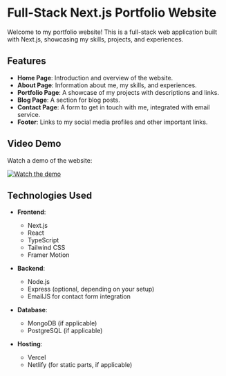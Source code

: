 # Full-Stack Next.js Portfolio Website

Welcome to my portfolio website! This is a full-stack web application built with Next.js, showcasing my skills, projects, and experiences.

## Features

- **Home Page**: Introduction and overview of the website.
- **About Page**: Information about me, my skills, and experiences.
- **Portfolio Page**: A showcase of my projects with descriptions and links.
- **Blog Page**: A section for blog posts.
- **Contact Page**: A form to get in touch with me, integrated with email service.
- **Footer**: Links to my social media profiles and other important links.

## Video Demo

Watch a demo of the website:

[![Watch the demo](https://img.youtube.com/vi/zmh6pUTupvE/maxresdefault.jpg)](https://youtu.be/zmh6pUTupvE)

## Technologies Used

- **Frontend**: 
  - Next.js
  - React
  - TypeScript
  - Tailwind CSS
  - Framer Motion

- **Backend**:
  - Node.js
  - Express (optional, depending on your setup)
  - EmailJS for contact form integration

- **Database**: 
  - MongoDB (if applicable)
  - PostgreSQL (if applicable)

- **Hosting**:
  - Vercel
  - Netlify (for static parts, if applicable)
